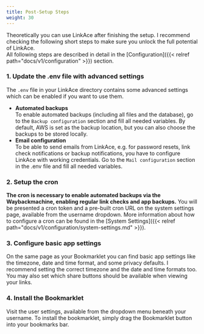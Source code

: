 ```yaml
---
title: Post-Setup Steps
weight: 30
---
```


Theoretically you can use LinkAce after finishing the setup. I recommend checking the following short steps to make sure you unlock the full potential of LinkAce.  
All following steps are described in detail in the [Configuration]({{< relref path="docs/v1/configuration" >}}) section.

### 1. Update the .env file with advanced settings

The `.env` file in your LinkAce directory contains some advanced settings which can be enabled if you want to use them.

* **Automated backups**  
    To enable automated backups (including all files and the database), go to the `Backup configuration` section and fill all needed variables. By default, AWS is set as the backup location, but you can also choose the backups to be stored locally.
* **Email configuration**  
    To be able to send emails from LinkAce, e.g. for password resets, link check notifications or backup notifications, you have to configure LinkAce with working credentials. Go to the `Mail configuration` section in the .env file and fill all needed variables.

### 2. Setup the cron

**The cron is necessary to enable automated backups via the Waybackmachine, enabling regular link checks and app backups.** You will be presented a cron token and a pre-built cron URL on the system settings page, available from the username dropdown. More information about how to configure a cron can be found in the  [System Settings]({{< relref path="docs/v1/configuration/system-settings.md" >}}).

### 3. Configure basic app settings

On the same page as your Bookmarklet you can find basic app settings like the timezone, date and time format, and some privacy defaults. I recommend setting the correct timezone and the date and time formats too. You may also set which share buttons should be available when viewing your links.

### 4. Install the Bookmarklet

Visit the user settings, available from the dropdown menu beneath your username. To install the bookmarklet, simply drag the Bookmarklet button into your bookmarks bar.
